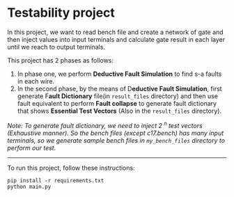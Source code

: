 # Testability project

In this project, we want to read bench file and create a network of gate and then inject values into input terminals and calculate gate result in each layer until we reach to output terminals.

This project has 2 phases as follows:

1. In phase one, we perform **Deductive Fault Simulation** to find s-a faults in each wire.
2. In the second phase, by the means of D**eductive Fault Simulation**, first generate F**ault Dictionary** file(in `result_files` directory) and then use fault equivalent to perform **Fault collapse** to generate fault dictionary that shows **Essential Test Vectors** (Also in the `result_files` directory).

*Note: To generate fault dictionary, we need to inject  2 <sup>n</sup> test vectors (Exhaustive manner). So the bench files (except c17.bench) has many input terminals, so we generate sample bench files in `my_bench_files` directory to perform our test.*

---

To run this project, follow these instructions:

```
pip install -r requirements.txt
python main.py
```
